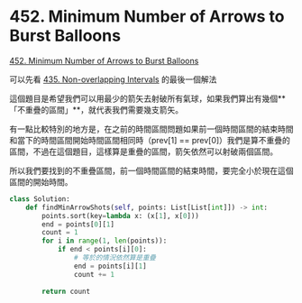 # 452. Minimum Number of Arrows to Burst Balloons

[452. Minimum Number of Arrows to Burst Balloons](https://leetcode.com/problems/minimum-number-of-arrows-to-burst-balloons/)

可以先看 [435. Non-overlapping Intervals](435.-non-overlapping-intervals.md) 的最後一個解法

這個題目是希望我們可以用最少的箭矢去射破所有氣球，如果我們算出有幾個**「不重疊的區間」**，就代表我們需要幾支箭矢。

有一點比較特別的地方是，在之前的時間區間問題如果前一個時間區間的結束時間和當下的時間區間開始時間區間相同時（prev\[1\] == prev\[0\]）我們是算不重疊的區間，不過在這個題目，這樣算是重疊的區間，箭矢依然可以射破兩個區間。

所以我們要找到的不重疊區間，前一個時間區間的結束時間，要完全小於現在這個區間的開始時間。

```python
class Solution:
    def findMinArrowShots(self, points: List[List[int]]) -> int:
        points.sort(key=lambda x: (x[1], x[0]))
        end = points[0][1]
        count = 1
        for i in range(1, len(points)):
            if end < points[i][0]:
                # 等於的情況依然算是重疊
                end = points[i][1]
                count += 1
                
        return count
```

